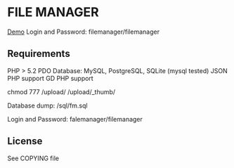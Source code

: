 # FILE MANAGER

[Demo](http://bitboom.ru/fm/demo/)
Login and Password: filemanager/filemanager

## Requirements
PHP > 5.2
PDO Database: MySQL, PostgreSQL, SQLite (mysql tested)
JSON PHP support
GD PHP support

chmod 777 /upload/ /upload/_thumb/

Database dump: /sql/fm.sql

Login and Password: falemanager/filemanager

## License
See COPYING file
